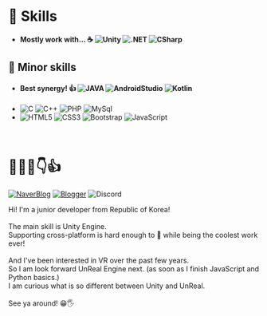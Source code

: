 # 💪 Skills 
- #### Mostly work with... ☕  ![Unity](https://img.shields.io/badge/Unity-000000?style=square&logo=Unity&logoColor=white)  ![.NET](https://img.shields.io/badge/.NET-512BD4?style=square&logo=.NET&logoColor=white)   ![CSharp](https://img.shields.io/badge/C%23-239120?style=square&logo=CSharp&logoColor=white) 

## 🐣 Minor skills
- #### Best synergy! 👍 ![JAVA](https://img.shields.io/badge/JAVA-007396?style=square&logo=JAVA&logoColor=white) ![AndroidStudio](https://img.shields.io/badge/AndroidStudio-3DDC84?style=square&logo=AndroidStudio&logoColor=white) ![Kotlin](https://img.shields.io/badge/Kotlin-7F52FF?style=square&logo=Kotlin&logoColor=white)
- ![C](https://img.shields.io/badge/C-A8B9CC?style=square&logo=C&logoColor=white)  ![C++](https://img.shields.io/badge/C%2B%2B-00599C?style=square&logo=Cplusplus&logoColor=white)  ![PHP](https://img.shields.io/badge/PHP-777BB4?style=square&logo=PHP&logoColor=white)  ![MySql](https://img.shields.io/badge/MySql-4479A1?style=square&logo=MySql&logoColor=white)
- ![HTML5](https://img.shields.io/badge/HTML5-E34F26?style=square&logo=HTML5&logoColor=white) ![CSS3](https://img.shields.io/badge/CSS3-1572B6?style=square&logo=CSS3&logoColor=white) ![Bootstrap](https://img.shields.io/badge/Bootstrap-7952B3?style=square&logo=Bootstrap&logoColor=white) ![JavaScript](https://img.shields.io/badge/JavaScript-F7DF1E?style=square&logo=JavaScript&logoColor=white) 

<p><br></p>

# 👋😀:smile::point_down::thumbsup:
[![NaverBlog](https://img.shields.io/badge/NaverBlog-03C75A?style=square&logo=Naver&logoColor=white)](https://blog.naver.com/dusdkel)  [![Blogger](https://img.shields.io/badge/Blogger-FF5722?style=square&logo=Blogger&logoColor=white)](https://trakant.blogspot.com/)  ![Discord](https://img.shields.io/badge/Cambiera＃4854-5865F2?style=square&logo=Discord&logoColor=white)

<p>
Hi! I'm a junior developer from Republic of Korea!<br><br>
The main skill is Unity Engine.<br>
Supporting cross-platform is hard enough to 👿 while being the coolest work ever! <br><br>
And I've been interested in VR over the past few years.<br>
So I am look forward UnReal Engine next. (as soon as I finish JavaScript and Python basics.)<br>
I am curious what is so different between Unity and UnReal.<br><br>
See ya around! 😁🖐️<br><br>
</p>

